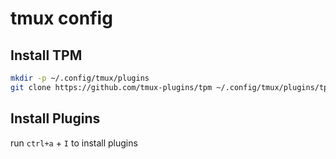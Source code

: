 # tmux config

## Install TPM

```bash
mkdir -p ~/.config/tmux/plugins
git clone https://github.com/tmux-plugins/tpm ~/.config/tmux/plugins/tpm
```

## Install Plugins

run `ctrl+a` + `I` to install plugins
